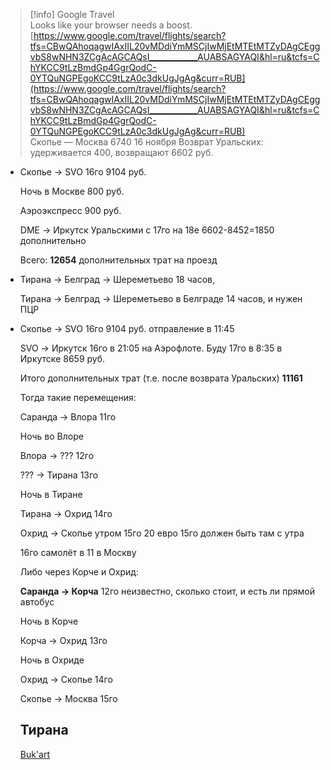 > [!info] Google Travel  
> Looks like your browser needs a boost.  
> [https://www.google.com/travel/flights/search?tfs=CBwQAhoqagwIAxIIL20vMDdiYmMSCjIwMjEtMTEtMTZyDAgCEggvbS8wNHN3ZCgAcAGCAQsI____________AUABSAGYAQI&hl=ru&tcfs=ChYKCC9tLzBmdGp4GgrQodC-0YTQuNGPEgoKCC9tLzA0c3dkUgJgAg&curr=RUB](https://www.google.com/travel/flights/search?tfs=CBwQAhoqagwIAxIIL20vMDdiYmMSCjIwMjEtMTEtMTZyDAgCEggvbS8wNHN3ZCgAcAGCAQsI____________AUABSAGYAQI&hl=ru&tcfs=ChYKCC9tLzBmdGp4GgrQodC-0YTQuNGPEgoKCC9tLzA0c3dkUgJgAg&curr=RUB)  
Скопье — Москва 6740 16 ноября
Возврат Уральских: удерживается 400, возвращают 6602 руб.
- Скопье → SVO 16го 9104 руб.
    
    Ночь в Москве 800 руб.
    
    Аэроэкспресс 900 руб.
    
    DME → Иркутск Уральскими с 17го на 18е 6602-8452=1850 дополнительно
    
    Всего: **12654** дополнительных трат на проезд
    
- Тирана → Белград → Шереметьево 18 часов,
    
    Тирана → Белград → Шереметьево в Белграде 14 часов, и нужен ПЦР
    
- Скопье → SVO 16го 9104 руб. отправление в 11:45
    
    SVO → Иркутск 16го в 21:05 на Аэрофлоте. Буду 17го в 8:35 в Иркутске 8659 руб.
    
    Итого дополнительных трат (т.е. после возврата Уральских) **11161**
    
    Тогда такие перемещения:
    
    Саранда → Влора 11го
    
    Ночь во Влоре
    
    Влора → ??? 12го
    
    ??? → Тирана 13го
    
    Ночь в Тиране
    
    Тирана → Охрид 14го
    
    Охрид → Скопье утром 15го 20 евро 15го должен быть там с утра
    
    16го самолёт в 11 в Москву
    
    Либо через Корче и Охрид:
    
    **Саранда → Корча** 12го неизвестно, сколько стоит, и есть ли прямой автобус
    
    Ночь в Корче
    
    Корча → Охрид 13го
    
    Ночь в Охриде
    
    Охрид → Cкопье 14го
    
    Скопье → Москва 15го
    
      
    
      
    
    ## Тирана
    
    [Buk'art](https://www.google.com/travel/things-to-do/see-all?g2lb=4371334%2C4596364%2C4258168%2C4640247%2C4597339%2C4419364%2C4317915%2C26481798%2C4270442%2C4306835%2C4401769%2C2503771%2C4644486%2C4641139%2C4605862%2C4659204%2C2503781%2C4625058%2C2502548%2C4624411%2C4270859%2C4291517%2C4284970&hl=ru-AL&gl=al&ssta=1&dest_mid=%2Fm%2F0jdx&dest_state_type=sattd&dest_src=ts&sa=X&ved=2ahUKEwj7lvfu-I_0AhU8R_EDHX0ADgcQ69EBKAV6BAgCECk#ttdm=40.965308_20.610232_8&ttdmf=%252Fg%252F11b6mpgq5y)